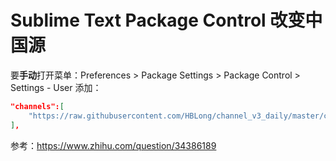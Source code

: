 # Sublime Text Package Control 改变中国源

要**手动**打开菜单：Preferences > Package Settings > Package Control > Settings - User
添加：
```json
"channels":[
    "https://raw.githubusercontent.com/HBLong/channel_v3_daily/master/channel_v3.json"
], 
```

参考：https://www.zhihu.com/question/34386189

